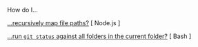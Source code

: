 How do I...  

[...recursively map file paths?](https://gist.github.com/ronanyeah/ee81bf11799c944b8234dbf5c0f26618) [ Node.js ]  

[...run `git status` against all folders in the current folder?](https://gist.github.com/ronanyeah/5cea88a11894c63c717362912b3c8204) [ Bash ]
